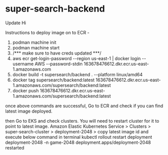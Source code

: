 # super-search-backend
Update Hi

Instructions to deploy image on to ECR - 

1. podman machine init 
2. podman machine start
3. /*** make sure to have creds updated ***/
4. aws ecr get-login-password --region us-east-1 | docker login --username AWS --password-stdin 163678476612.dkr.ecr.us-east-1.amazonaws.com
5. docker build -t supersearch/backend . --platform linux/amd64
6. docker tag supersearch/backend:latest 163678476612.dkr.ecr.us-east-1.amazonaws.com/supersearch/backend:latest
7. docker push 163678476612.dkr.ecr.us-east-1.amazonaws.com/supersearch/backend:latest

once above commands are successful, Go to ECR and check if you can find latest image deployed. 

then Go to EKS and check clusters. You will need to restart cluster for it to point to latest image.
Amazon Elastic Kubernetes Service > Clusters > super-search-cluster > deployment-2048 > copy latest image id and execute below command in terminal
kubectl rollout restart deployment deployment-2048 -n game-2048 deployment.apps/deployment-2048 restarted
